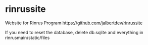 # rinrussite
Website for Rinrus Program
https://github.com/jalbertdev/rinrussite

If you need to reset the database, delete db.sqlite and everything in rinrusmain/static/files

